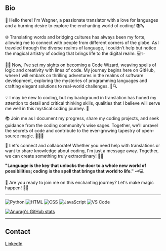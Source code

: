 ## Bio

👋 Hello there! I'm Wagner, a passionate translator with a love for languages and a burning desire to explore the enchanting world of coding! 📚🔤

🌐 Translating words and bridging cultures has always been my forte, allowing me to connect with people from different corners of the globe. As I traveled through the diverse realms of language, I couldn't help but notice the magical artistry of coding that brings life to the digital realm. 💻✨

🧙‍♂️ Now, I've set my sights on becoming a Code Wizard, weaving spells of logic and creativity with lines of code. My journey begins here on GitHub, where I will embark on thrilling adventures in the realms of software development, exploring the mysteries of programming languages and crafting elegant solutions to real-world challenges. 🚀🔍

💡 I may be new to coding, but my background in translation has honed my attention to detail and critical thinking skills, qualities that I believe will serve me well in this mystical coding journey. 🌟

📚 Join me as I document my progress, share my coding projects, and seek guidance from the coding community's wise sages. Together, we'll unravel the secrets of code and contribute to the ever-growing tapestry of open-source magic. 🧙‍♀️✨

💌 Let's connect and collaborate! Whether you need help with translations or want to share knowledge about coding, I'm just a message away. Together, we can create something truly extraordinary! 🤝🌈

**"Language is the key that unlocks the door to a whole new world of possibilities; coding is the spell that brings that world to life."** 🗝️💻

🌌 Are you ready to join me on this enchanting journey? Let's make magic happen! 🌟✨

---

![Python](	https://img.shields.io/badge/Python-FFD43B?style=for-the-badge&logo=python&logoColor=blue)
![HTML](https://img.shields.io/badge/HTML5-E34F26?style=for-the-badge&logo=html5&logoColor=white)
![CSS](https://img.shields.io/badge/CSS3-1572B6?style=for-the-badge&logo=css3&logoColor=white)
![JavaScript](https://img.shields.io/badge/JavaScript-323330?style=for-the-badge&logo=javascript&logoColor=F7DF1E)
![VS Code](https://img.shields.io/badge/VSCode-0078D4?style=for-the-badge&logo=visual%20studio%20code&logoColor=white)

[![Anurag's GitHub stats](https://github-readme-stats.vercel.app/api?username=wagnerbastos&theme=dracula)](https://github.com/wagnerbastos/github-readme-stats)

---

## Contact

[LinkedIn](https://www.linkedin.com/in/wagner-l-bastos-060490285/)

